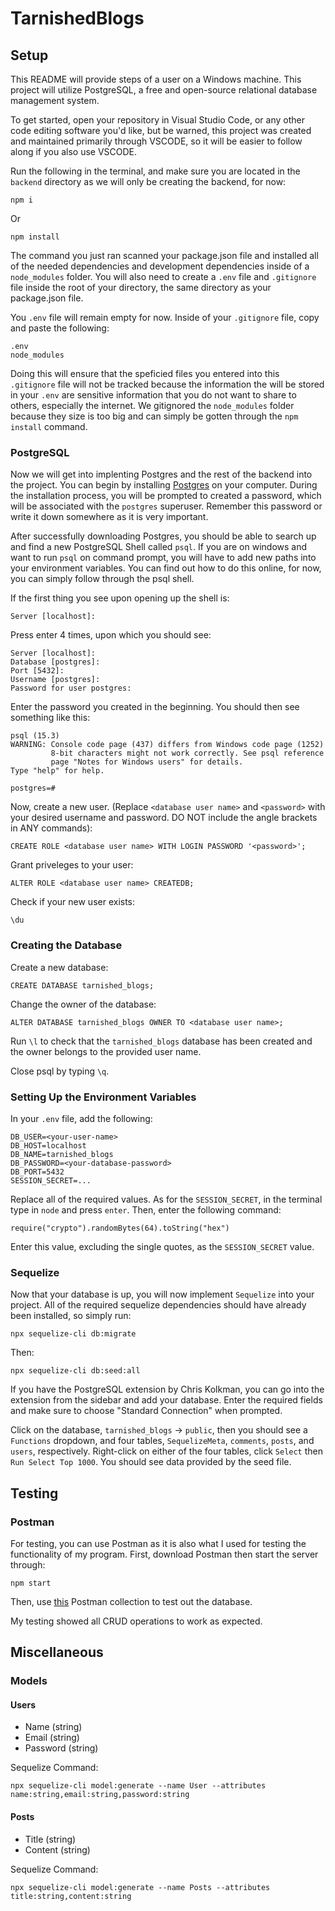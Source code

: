 # TarnishedBlogs

## Setup

This README will provide steps of a user on a Windows machine. This project will utilize PostgreSQL, a free and open-source relational database management system.

To get started, open your repository in Visual Studio Code, or any other code editing software you'd like, but be warned, this project was created and maintained primarily through VSCODE, so it will be easier to follow along if you also use VSCODE.

Run the following in the terminal, and make sure you are located in the `backend` directory as we will only be creating the backend, for now:
```
npm i
```
Or
```
npm install
```

The command you just ran scanned your package.json file and installed all of the needed dependencies and development dependencies inside of a `node_modules` folder. You will also need to create a `.env` file and `.gitignore` file inside the root of your directory, the same directory as your package.json file.

You `.env` file will remain empty for now. Inside of your `.gitignore` file, copy and paste the following:

```
.env
node_modules
```

Doing this will ensure that the speficied files you entered into this `.gitignore` file will not be tracked because the information the will be stored in your `.env` are sensitive information that you do not want to share to others, especially the internet. We gitignored the `node_modules` folder because they size is too big and can simply be gotten through the `npm install` command.

### PostgreSQL

Now we will get into implenting Postgres and the rest of the backend into the project. You can begin by installing [Postgres](https://www.postgresql.org/download/) on your computer. During the installation process, you will be prompted to created a password, which will be associated with the `postgres` superuser. Remember this password or write it down somewhere as it is very important.

After successfully downloading Postgres, you should be able to search up and find a new PostgreSQL Shell called `psql`. If you are on windows and want to run `psql` on command prompt, you will have to add new paths into your environment variables. You can find out how to do this online, for now, you can simply follow through the psql shell.

If the first thing you see upon opening up the shell is:

```
Server [localhost]:
```

Press enter 4 times, upon which you should see:

```
Server [localhost]:
Database [postgres]:
Port [5432]:
Username [postgres]:
Password for user postgres:
```

Enter the password you created in the beginning. You should then see something like this:

```
psql (15.3)
WARNING: Console code page (437) differs from Windows code page (1252)
         8-bit characters might not work correctly. See psql reference
         page "Notes for Windows users" for details.
Type "help" for help.

postgres=#
```

Now, create a new user. (Replace `<database user name>` and `<password>` with your desired username and password. DO NOT include the angle brackets in ANY commands):

```
CREATE ROLE <database user name> WITH LOGIN PASSWORD '<password>';
```

Grant priveleges to your user:

```
ALTER ROLE <database user name> CREATEDB;
```

Check if your new user exists:

```
\du
```

### Creating the Database

Create a new database:

```
CREATE DATABASE tarnished_blogs;
```

Change the owner of the database:

```
ALTER DATABASE tarnished_blogs OWNER TO <database user name>;
```

Run `\l` to check that the `tarnished_blogs` database has been created and the owner belongs to the provided user name.

Close psql by typing `\q`.

### Setting Up the Environment Variables

In your `.env` file, add the following:

```
DB_USER=<your-user-name>
DB_HOST=localhost
DB_NAME=tarnished_blogs
DB_PASSWORD=<your-database-password>
DB_PORT=5432
SESSION_SECRET=...
```

Replace all of the required values. As for the `SESSION_SECRET`, in the terminal type in `node` and press `enter`. Then, enter the following command:

```
require("crypto").randomBytes(64).toString("hex")
```

Enter this value, excluding the single quotes, as the `SESSION_SECRET` value.

### Sequelize

Now that your database is up, you will now implement `Sequelize` into your project. All of the required sequelize dependencies should have already been installed, so simply run:

```
npx sequelize-cli db:migrate
```

Then:

```
npx sequelize-cli db:seed:all
```

If you have the PostgreSQL extension by Chris Kolkman, you can go into the extension from the sidebar and add your database. Enter the required fields and make sure to choose "Standard Connection" when prompted.

Click on the database, `tarnished_blogs` -> `public`, then you should see a `Functions` dropdown, and four tables, `SequelizeMeta`, `comments`, `posts`, and `users`, respectively. Right-click on either of the four tables, click `Select` then `Run Select Top 1000`. You should see data provided by the seed file.

## Testing

### Postman

For testing, you can use Postman as it is also what I used for testing the functionality of my program. First, download Postman then start the server through:

```
npm start
```

Then, use [this](https://restless-station-14503.postman.co/workspace/New-Team-Workspace~39dc5111-75dc-40f7-b5dd-cffa20c10f0c/collection/28425494-ed61216b-c335-4a75-a07c-acce886cf614?action=share&creator=28425494) Postman collection to test out the database.

My testing showed all CRUD operations to work as expected.

## Miscellaneous

### Models

#### Users

- Name (string)
- Email (string)
- Password (string)

Sequelize Command:

```
npx sequelize-cli model:generate --name User --attributes name:string,email:string,password:string
```

#### Posts

- Title (string)
- Content (string)

Sequelize Command:

```
npx sequelize-cli model:generate --name Posts --attributes title:string,content:string
```
